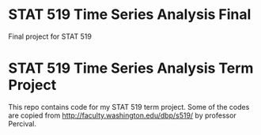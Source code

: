 # STAT 519 Time Series Analysis Final
 Final project for STAT 519
# STAT 519 Time Series Analysis Term Project
 This repo contains code for my STAT 519 term project. Some of the codes are copied from http://faculty.washington.edu/dbp/s519/ by professor Percival.